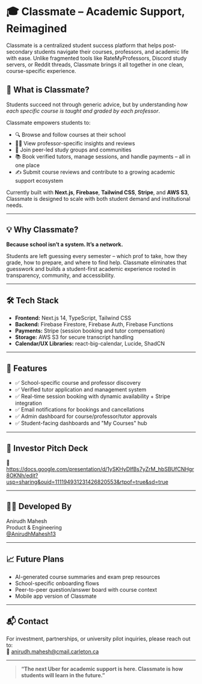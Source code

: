 # 🎓 Classmate – Academic Support, Reimagined

Classmate is a centralized student success platform that helps post-secondary students navigate their courses, professors, and academic life with ease. Unlike fragmented tools like RateMyProfessors, Discord study servers, or Reddit threads, Classmate brings it all together in one clean, course-specific experience.

## 🚀 What is Classmate?

Students succeed not through generic advice, but by understanding *how each specific course is taught and graded by each professor*.

Classmate empowers students to:
- 🔍 Browse and follow courses at their school
- 🧑‍🏫 View professor-specific insights and reviews
- 🧠 Join peer-led study groups and communities
- 📚 Book verified tutors, manage sessions, and handle payments – all in one place
- ✍️ Submit course reviews and contribute to a growing academic support ecosystem

Currently built with **Next.js**, **Firebase**, **Tailwind CSS**, **Stripe**, and **AWS S3**, Classmate is designed to scale with both student demand and institutional needs.

---

## 💡 Why Classmate?

**Because school isn’t a system. It’s a network.**

Students are left guessing every semester – which prof to take, how they grade, how to prepare, and where to find help. Classmate eliminates that guesswork and builds a student-first academic experience rooted in transparency, community, and accessibility.

---

## 🛠️ Tech Stack

- **Frontend:** Next.js 14, TypeScript, Tailwind CSS
- **Backend:** Firebase Firestore, Firebase Auth, Firebase Functions
- **Payments:** Stripe (session booking and tutor compensation)
- **Storage:** AWS S3 for secure transcript handling
- **Calendar/UX Libraries:** react-big-calendar, Lucide, ShadCN

---

## 🔐 Features

- ✅ School-specific course and professor discovery
- ✅ Verified tutor application and management system
- ✅ Real-time session booking with dynamic availability + Stripe integration
- ✅ Email notifications for bookings and cancellations
- ✅ Admin dashboard for course/professor/tutor approvals
- ✅ Student-facing dashboards and "My Courses" hub

---

## 🎤 Investor Pitch Deck

📎 https://docs.google.com/presentation/d/1ySKHyDlfBs7yZrM_hbSBUfCNHgr8OKNh/edit?usp=sharing&ouid=111194931231426820553&rtpof=true&sd=true

---

## 🧑‍💻 Developed By

Anirudh Mahesh  
Product & Engineering  
[@AnirudhMahesh13](https://github.com/AnirudhMahesh13)

---

## 📈 Future Plans

- AI-generated course summaries and exam prep resources
- School-specific onboarding flows
- Peer-to-peer question/answer board with course context
- Mobile app version of Classmate

---

## 📬 Contact

For investment, partnerships, or university pilot inquiries, please reach out to:  
📧 anirudh.mahesh@cmail.carleton.ca

---

> **“The next Uber for academic support is here. Classmate is how students will learn in the future.”**
